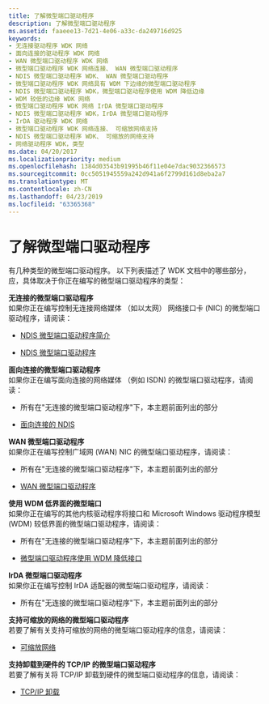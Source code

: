 ```yaml
---
title: 了解微型端口驱动程序
description: 了解微型端口驱动程序
ms.assetid: faaeee13-7d21-4e06-a33c-da249716d925
keywords:
- 无连接驱动程序 WDK 网络
- 面向连接的驱动程序 WDK 网络
- WAN 微型端口驱动程序 WDK 网络
- 微型端口驱动程序 WDK 网络连接、 WAN 微型端口驱动程序
- NDIS 微型端口驱动程序 WDK、 WAN 微型端口驱动程序
- 微型端口驱动程序 WDK 网络具有 WDM 下边缘的微型端口驱动程序
- NDIS 微型端口驱动程序 WDK，微型端口驱动程序使用 WDM 降低边缘
- WDM 较低的边缘 WDK 网络
- 微型端口驱动程序 WDK 网络 IrDA 微型端口驱动程序
- NDIS 微型端口驱动程序 WDK，IrDA 微型端口驱动程序
- IrDA 驱动程序 WDK 网络
- 微型端口驱动程序 WDK 网络连接、 可缩放网络支持
- NDIS 微型端口驱动程序 WDK、 可缩放的网络支持
- 网络驱动程序 WDK，类型
ms.date: 04/20/2017
ms.localizationpriority: medium
ms.openlocfilehash: 1384d03543b91995b46f11e04e7dac9032366573
ms.sourcegitcommit: 0cc5051945559a242d941a6f2799d161d8eba2a7
ms.translationtype: MT
ms.contentlocale: zh-CN
ms.lasthandoff: 04/23/2019
ms.locfileid: "63365368"
---
```

# <a name="learning-about-miniport-drivers"></a>了解微型端口驱动程序





有几种类型的微型端口驱动程序。 以下列表描述了 WDK 文档中的哪些部分，应，具体取决于你正在编写的微型端口驱动程序的类型：

<a href="" id="connectionless-miniport-drivers"></a>**无连接的微型端口驱动程序**  
如果你正在编写控制无连接网络媒体 （如以太网） 网络接口卡 (NIC) 的微型端口驱动程序，请阅读：

-   [NDIS 微型端口驱动程序简介](introduction-to-ndis-miniport-drivers.md)

-   [NDIS 微型端口驱动程序](writing-ndis-miniport-drivers.md)

<a href="" id="connection-oriented-miniport-drivers"></a>**面向连接的微型端口驱动程序**  
如果你正在编写面向连接的网络媒体 （例如 ISDN) 的微型端口驱动程序，请阅读：

-   所有在"无连接的微型端口驱动程序"下，本主题前面列出的部分

-   [面向连接的 NDIS](connection-oriented-ndis.md)

<a href="" id="wan-miniport-drivers"></a>**WAN 微型端口驱动程序**  
如果你正在编写控制广域网 (WAN) NIC 的微型端口驱动程序，请阅读：

-   所有在"无连接的微型端口驱动程序"下，本主题前面列出的部分

-   [WAN 微型端口驱动程序](wan-miniport-drivers.md)

<a href="" id="miniports-with-a-wdm-lower-interface"></a>**使用 WDM 低界面的微型端口**  
如果你正在编写的其他内核驱动程序将接口和 Microsoft Windows 驱动程序模型 (WDM) 较低界面的微型端口驱动程序，请阅读：

-   所有在"无连接的微型端口驱动程序"下，本主题前面列出的部分

-   [微型端口驱动程序使用 WDM 降低接口](miniport-drivers-with-a-wdm-lower-interface.md)

<a href="" id="irda-miniport-drivers"></a>**IrDA 微型端口驱动程序**  
如果你正在编写控制 IrDA 适配器的微型端口驱动程序，请阅读：

-   所有在"无连接的微型端口驱动程序"下，本主题前面列出的部分

<a href="" id="miniport-drivers-that-support-scalable-networking"></a>**支持可缩放的网络的微型端口驱动程序**  
若要了解有关支持可缩放的网络的微型端口驱动程序的信息，请阅读：

-   [可缩放网络](https://msdn.microsoft.com/library/windows/hardware/ff570735)

<a href="" id="miniport-drivers-that-support-offloading-tcp-ip--------to-hardware-------"></a>**支持卸载到硬件的 TCP/IP 的微型端口驱动程序**   
若要了解有关将 TCP/IP 卸载到硬件的微型端口驱动程序的信息，请阅读：

-   [TCP/IP 卸载](tcp-ip-offload.md)

 

 





